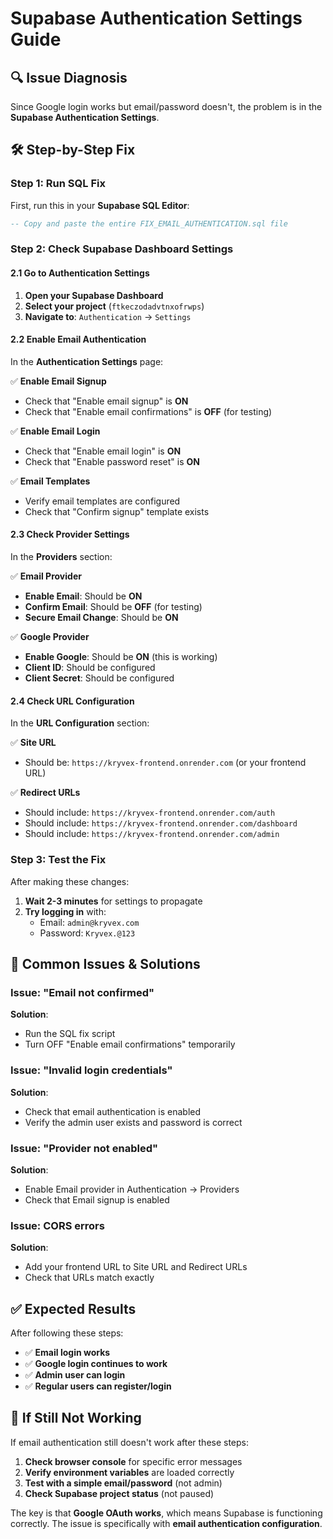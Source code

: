 # Supabase Authentication Settings Guide

## 🔍 **Issue Diagnosis**
Since Google login works but email/password doesn't, the problem is in the **Supabase Authentication Settings**.

## 🛠️ **Step-by-Step Fix**

### **Step 1: Run SQL Fix**
First, run this in your **Supabase SQL Editor**:
```sql
-- Copy and paste the entire FIX_EMAIL_AUTHENTICATION.sql file
```

### **Step 2: Check Supabase Dashboard Settings**

#### **2.1 Go to Authentication Settings**
1. **Open your Supabase Dashboard**
2. **Select your project** (`ftkeczodadvtnxofrwps`)
3. **Navigate to**: `Authentication` → `Settings`

#### **2.2 Enable Email Authentication**
In the **Authentication Settings** page:

✅ **Enable Email Signup**
- Check that "Enable email signup" is **ON**
- Check that "Enable email confirmations" is **OFF** (for testing)

✅ **Enable Email Login**
- Check that "Enable email login" is **ON**
- Check that "Enable password reset" is **ON**

✅ **Email Templates**
- Verify email templates are configured
- Check that "Confirm signup" template exists

#### **2.3 Check Provider Settings**
In the **Providers** section:

✅ **Email Provider**
- **Enable Email**: Should be **ON**
- **Confirm Email**: Should be **OFF** (for testing)
- **Secure Email Change**: Should be **ON**

✅ **Google Provider**
- **Enable Google**: Should be **ON** (this is working)
- **Client ID**: Should be configured
- **Client Secret**: Should be configured

#### **2.4 Check URL Configuration**
In the **URL Configuration** section:

✅ **Site URL**
- Should be: `https://kryvex-frontend.onrender.com` (or your frontend URL)

✅ **Redirect URLs**
- Should include: `https://kryvex-frontend.onrender.com/auth`
- Should include: `https://kryvex-frontend.onrender.com/dashboard`
- Should include: `https://kryvex-frontend.onrender.com/admin`

### **Step 3: Test the Fix**

After making these changes:

1. **Wait 2-3 minutes** for settings to propagate
2. **Try logging in** with:
   - Email: `admin@kryvex.com`
   - Password: `Kryvex.@123`

## 🚨 **Common Issues & Solutions**

### **Issue: "Email not confirmed"**
**Solution**: 
- Run the SQL fix script
- Turn OFF "Enable email confirmations" temporarily

### **Issue: "Invalid login credentials"**
**Solution**:
- Check that email authentication is enabled
- Verify the admin user exists and password is correct

### **Issue: "Provider not enabled"**
**Solution**:
- Enable Email provider in Authentication → Providers
- Check that Email signup is enabled

### **Issue: CORS errors**
**Solution**:
- Add your frontend URL to Site URL and Redirect URLs
- Check that URLs match exactly

## ✅ **Expected Results**

After following these steps:
- ✅ **Email login works**
- ✅ **Google login continues to work**
- ✅ **Admin user can login**
- ✅ **Regular users can register/login**

## 🔧 **If Still Not Working**

If email authentication still doesn't work after these steps:

1. **Check browser console** for specific error messages
2. **Verify environment variables** are loaded correctly
3. **Test with a simple email/password** (not admin)
4. **Check Supabase project status** (not paused)

The key is that **Google OAuth works**, which means Supabase is functioning correctly. The issue is specifically with **email authentication configuration**.

